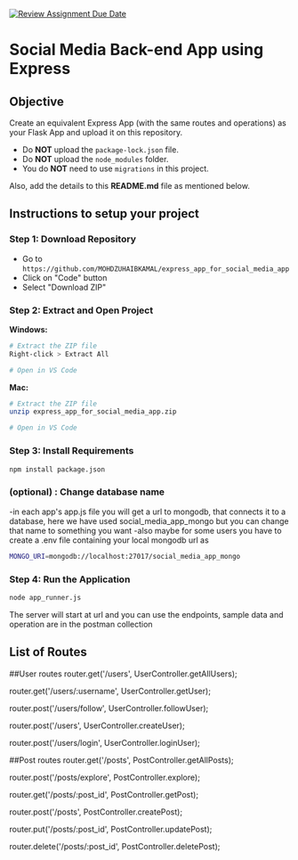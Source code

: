 [![Review Assignment Due Date](https://classroom.github.com/assets/deadline-readme-button-22041afd0340ce965d47ae6ef1cefeee28c7c493a6346c4f15d667ab976d596c.svg)](https://classroom.github.com/a/Ey-oxgvO)
# Social Media Back-end App using Express
## Objective
Create an equivalent Express App (with the same routes and operations) as your Flask App and upload it on this repository.
* Do **NOT** upload the `package-lock.json` file.
* Do **NOT** upload the `node_modules` folder.
* You do **NOT** need to use `migrations` in this project.

Also, add the details to this **README.md** file as mentioned below.

## Instructions to setup your project
### Step 1: Download Repository
- Go to `https://github.com/MOHDZUHAIBKAMAL/express_app_for_social_media_app`
- Click on "Code" button
- Select "Download ZIP"

### Step 2: Extract and Open Project
**Windows:**
```bash
# Extract the ZIP file
Right-click > Extract All

# Open in VS Code
```

**Mac:**
```bash
# Extract the ZIP file
unzip express_app_for_social_media_app.zip

# Open in VS Code
```

### Step 3: Install Requirements
```bash
npm install package.json
```
### (optional) : Change database name
-in each app's app.js file you will get a url to mongodb, that connects it to a database, here we have used social_media_app_mongo but you can change that name to something you want
-also maybe for some users you have to create a .env file containing your local mongodb url as 
```bash
MONGO_URI=mongodb://localhost:27017/social_media_app_mongo
```



### Step 4: Run the Application
```bash
node app_runner.js
```

The server will start at url and you can use the endpoints, sample data and operation are in the postman collection


## List of Routes

##User routes
router.get('/users', UserController.getAllUsers);

router.get('/users/:username', UserController.getUser);

router.post('/users/follow', UserController.followUser);

router.post('/users', UserController.createUser);

router.post('/users/login', UserController.loginUser);

##Post routes
router.get('/posts', PostController.getAllPosts);

router.post('/posts/explore', PostController.explore);

router.get('/posts/:post_id', PostController.getPost);

router.post('/posts', PostController.createPost);

router.put('/posts/:post_id', PostController.updatePost);

router.delete('/posts/:post_id', PostController.deletePost);
